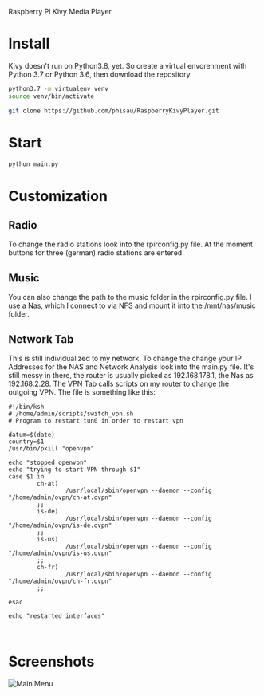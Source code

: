 Raspberry Pi Kivy Media Player

# Install
Kivy doesn't run on Python3.8, yet. So create a virtual envorenment with Python 3.7 or Python 3.6, then download the repository.
```bash
python3.7 -m virtualenv venv
source venv/bin/activate

git clone https://github.com/phisau/RaspberryKivyPlayer.git
```
# Start
```bash
python main.py
```

# Customization
## Radio
To change the radio stations look into the rpirconfig.py file. At the moment buttons for three (german) radio stations are entered.
## Music
You can also change the path to the music folder in the rpirconfig.py file. I use a Nas, which I connect to via NFS and mount it into the /mnt/nas/music folder.

## Network Tab
This is still individualized to my network. To change the change your IP Addresses for the NAS and Network Analysis look into the main.py file. It's still messy in there, the router is usually picked as 192.168.178.1, the Nas as 192.168.2.28. The VPN Tab calls scripts on my router to change the outgoing VPN. The file is something like this:

```ksh
#!/bin/ksh
# /home/admin/scripts/switch_vpn.sh
# Program to restart tun0 in order to restart vpn

datum=$(date)
country=$1
/usr/bin/pkill "openvpn"

echo "stopped openvpn"
echo "trying to start VPN through $1" 
case $1 in
        ch-at) 
                /usr/local/sbin/openvpn --daemon --config "/home/admin/ovpn/ch-at.ovpn"
        ;;
        is-de) 
                /usr/local/sbin/openvpn --daemon --config "/home/admin/ovpn/is-de.ovpn"
        ;;
        is-us) 
                /usr/local/sbin/openvpn --daemon --config "/home/admin/ovpn/is-us.ovpn"
        ;;
        ch-fr) 
                /usr/local/sbin/openvpn --daemon --config "/home/admin/ovpn/ch-fr.ovpn"
        ;;

esac

echo "restarted interfaces"

 
```

# Screenshots
![Main Menu](https://user-images.githubusercontent.com/28599991/84600211-00be4700-ae78-11ea-942d-e183d2be7ff3.png)
